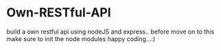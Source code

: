 # Own-RESTful-API
build a own restful api using nodeJS and express..
before move on to this make sure to init the node modules happy coding...:)
